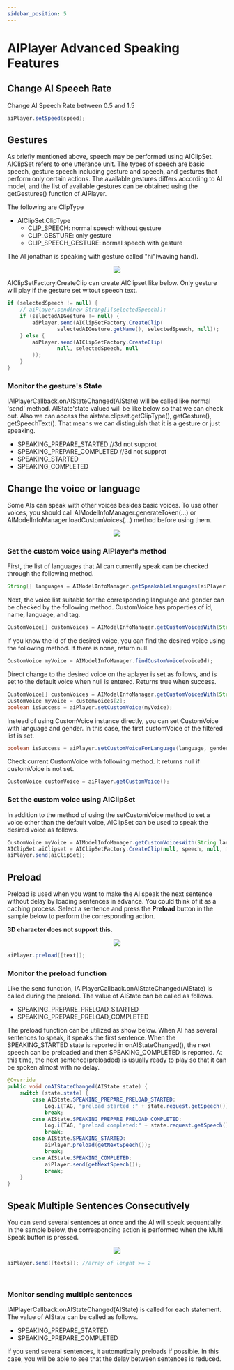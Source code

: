 ```yaml
---
sidebar_position: 5
---
```


# AIPlayer Advanced Speaking Features

## Change AI Speech Rate
Change AI Speech Rate between 0.5 and 1.5

```java
aiPlayer.setSpeed(speed);
```

## Gestures
As briefly mentioned above, speech may be performed using AIClipSet. AIClipSet refers to one utterance unit. The types of speech are basic speech, gesture speech including gesture and speech, and gestures that perform only certain actions. The available gestures differs according to AI model, and the list of available gestures can be obtained using the getGestures() function of AIPlayer.


The following are ClipType 

- AIClipSet.ClipType
  - CLIP_SPEECH: normal speech without gesture
  - CLIP_GESTURE: only gesture
  - CLIP_SPEECH_GESTURE: normal speech with gesture 

The AI jonathan is speaking with gesture called "hi"(waving hand).

<p align="center">
<img src="/img/aihuman/android/Screenshot_20221107-120334_AIHumanSDKDemo.jpg" style={{zoom: "25%"}} />
</p>

AIClipSetFactory.CreateClip can create AIClipset like below. Only gesture will play if the gesture set witout speech text.

```java
if (selectedSpeech != null) {
    // aiPlayer.send(new String[]{selectedSpeech});
    if (selectedAIGesture != null) {
        aiPlayer.send(AIClipSetFactory.CreateClip(
                selectedAIGesture.getName(), selectedSpeech, null));
    } else {
        aiPlayer.send(AIClipSetFactory.CreateClip(
                null, selectedSpeech, null
        ));
    }
}
```

### Monitor the gesture's State
IAIPlayerCallback.onAIStateChanged(AIState) will be called like normal 'send' method. AIState'state valued will be like below so that we can check out. Also we can access the aistate.clipset.getClipType(), getGesture(), getSpeechText(). That means we can distinguish that it is a gesture or  just speaking.

- SPEAKING_PREPARE_STARTED //3d not supprot 
- SPEAKING_PREPARE_COMPLETED //3d not supprot 
- SPEAKING_STARTED
- SPEAKING_COMPLETED


## Change the voice or language
Some AIs can speak with other voices besides basic voices. To use other voices, you should call AIModelInfoManager.generateToken(...) or AIModelInfoManager.loadCustomVoices(...) method before using them. 

<p align="center">
<img src="/img/aihuman/android/Screenshot_20221107-120630_AIHumanSDKDemo.jpg" style={{zoom: "25%"}} />
</p>

### Set the custom voice using AIPlayer's method
First, the list of languages that AI can currently speak can be checked through the following method.

```java
String[] languages = AIModelInfoManager.getSpeakableLanguages(aiPlayer.getGender());
``` 

Next, the voice list suitable for the corresponding language and gender can be checked by the following method. CustomVoice has properties of id, name, language, and tag.

```java
CustomVoice[] customVoices = AIModelInfoManager.getCustomVoicesWith(String language, String gender);
``` 

If you know the id of the desired voice, you can find the desired voice using the following method. If there is none, return null.

```java
CustomVoice myVoice = AIModelInfoManager.findCustomVoice(voiceId);
``` 

Direct change to the desired voice on the aplayer is set as follows, and is set to the default voice when null is entered. Returns true when success.


```java
CustomVoice[] customVoices = AIModelInfoManager.getCustomVoicesWith(String language, String gender);
CustomVoice myVoice = customVoices[2]; 
boolean isSuccess = aiPlayer.setCustomVoice(myVoice);
``` 

Instead of using CustomVoice instance directly, you can set CustomVoice with language and gender. In this case, the first customVoice of the filtered list is set. 

```java
boolean isSuccess = aiPlayer.setCustomVoiceForLanguage(language, gender);
```

Check current CustomVoice with following method. It returns null if customVoice is not set.

```java
CustomVoice customVoice = aiPlayer.getCustomVoice();
```

### Set the custom voice using AIClipSet
In addition to the method of using the setCustomVoice method to set a voice other than the default voice, AIClipSet can be used to speak the desired voice as follows.


```java
CustomVoice myVoice = AIModelInfoManager.getCustomVoicesWith(String language, String gender)[0];
AIClipSet aiClipset = AIClipSetFactory.CreateClip(null, speech, null, myVoice);
aiPlayer.send(aiClipSet);
``` 

## Preload

Preload is used when you want to make the AI speak the next sentence without delay by loading sentences in advance. You could think of it as a caching process. Select a sentence and press the **Preload** button in the sample below to perform the corresponding action.

**3D character does not support this.** 

<p align="center">
<img src="/img/aihuman/android/Screenshot_20221107-120334_AIHumanSDKDemo.jpg" style={{zoom: "25%"}} />
</p>

```java
aiPlayer.preload([text]);
```

### Monitor the preload function

Like the send function, IAIPlayerCallback.onAIStateChanged(AIState) is called during the preload. The value of AIState can be called as follows.

- SPEAKING_PREPARE_PRELOAD_STARTED
- SPEAKING_PREPARE_PRELOAD_COMPLETED

The preload function can be utilized as show below. When AI has several sentences to speak, it speaks the first sentence. When the SPEAKING_STARTED state is reported in onAIStateChanged(), the next speech can be preloaded and then SPEAKING_COMPLETED is reported. At this time, the next sentence(preloaded) is usually ready to play so that it can be spoken almost with no delay.

```java
@Override
public void onAIStateChanged(AIState state) {
    switch (state.state) {
        case AIState.SPEAKING_PREPARE_PRELOAD_STARTED:
            Log.i(TAG, "preload started :" + state.request.getSpeech());
            break;
        case AIState.SPEAKING_PREPARE_PRELOAD_COMPLETED:
            Log.i(TAG, "preload completed:" + state.request.getSpeech());
            break;
        case AIState.SPEAKING_STARTED:
            aiPlayer.preload(getNextSpeech());
            break;
        case AIState.SPEAKING_COMPLETED:
            aiPlayer.send(getNextSpeech());
            break;
    }
}
```


## Speak Multiple Sentences Consecutively
You can send several sentences at once and the AI will speak sequentially. In the sample below, the corresponding action is performed when the Multi Speak button is pressed.

<p align="center">
<img src="/img/aihuman/android/Screenshot_20221107-120334_AIHumanSDKDemo.jpg" style={{zoom: "25%"}} />
</p>

```java
aiPlayer.send([texts]); //array of lenght >= 2 
```
<br/>

### Monitor sending multiple sentences

IAIPlayerCallback.onAIStateChanged(AIState) is called for each statement. The value of AIState can be called as follows.

- SPEAKING_PREPARE_STARTED
- SPEAKING_PREPARE_COMPLETED

 If you send several sentences, it automatically preloads if possible. In this case, you will be able to see that the delay between sentences is reduced.
